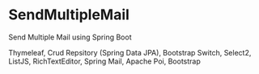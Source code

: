 # SendMultipleMail
Send Multiple Mail using Spring Boot

Thymeleaf,
Crud Repsitory (Spring Data JPA),
Bootstrap Switch,
Select2,
ListJS,
RichTextEditor,
Spring Mail,
Apache Poi,
Bootstrap
